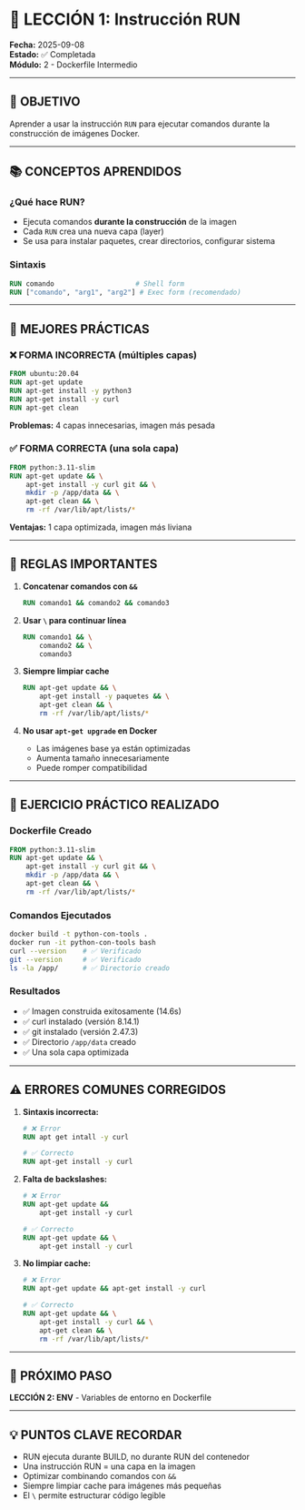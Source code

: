# 📝 LECCIÓN 1: Instrucción RUN

**Fecha:** 2025-09-08  
**Estado:** ✅ Completada  
**Módulo:** 2 - Dockerfile Intermedio

---

## **🎯 OBJETIVO**
Aprender a usar la instrucción `RUN` para ejecutar comandos durante la construcción de imágenes Docker.

---

## **📚 CONCEPTOS APRENDIDOS**

### **¿Qué hace RUN?**
- Ejecuta comandos **durante la construcción** de la imagen
- Cada `RUN` crea una nueva capa (layer)
- Se usa para instalar paquetes, crear directorios, configurar sistema

### **Sintaxis**
```dockerfile
RUN comando                    # Shell form
RUN ["comando", "arg1", "arg2"] # Exec form (recomendado)
```

---

## **🔧 MEJORES PRÁCTICAS**

### **❌ FORMA INCORRECTA (múltiples capas)**
```dockerfile
FROM ubuntu:20.04
RUN apt-get update
RUN apt-get install -y python3
RUN apt-get install -y curl
RUN apt-get clean
```
**Problemas:** 4 capas innecesarias, imagen más pesada

### **✅ FORMA CORRECTA (una sola capa)**
```dockerfile
FROM python:3.11-slim
RUN apt-get update && \
    apt-get install -y curl git && \
    mkdir -p /app/data && \
    apt-get clean && \
    rm -rf /var/lib/apt/lists/*
```
**Ventajas:** 1 capa optimizada, imagen más liviana

---

## **🔑 REGLAS IMPORTANTES**

1. **Concatenar comandos con `&&`**
   ```dockerfile
   RUN comando1 && comando2 && comando3
   ```

2. **Usar `\` para continuar línea**
   ```dockerfile
   RUN comando1 && \
       comando2 && \
       comando3
   ```

3. **Siempre limpiar cache**
   ```dockerfile
   RUN apt-get update && \
       apt-get install -y paquetes && \
       apt-get clean && \
       rm -rf /var/lib/apt/lists/*
   ```

4. **No usar `apt-get upgrade` en Docker**
   - Las imágenes base ya están optimizadas
   - Aumenta tamaño innecesariamente
   - Puede romper compatibilidad

---

## **🎯 EJERCICIO PRÁCTICO REALIZADO**

### **Dockerfile Creado**
```dockerfile
FROM python:3.11-slim
RUN apt-get update && \
    apt-get install -y curl git && \
    mkdir -p /app/data && \
    apt-get clean && \
    rm -rf /var/lib/apt/lists/*
```

### **Comandos Ejecutados**
```bash
docker build -t python-con-tools .
docker run -it python-con-tools bash
curl --version    # ✅ Verificado
git --version     # ✅ Verificado
ls -la /app/      # ✅ Directorio creado
```

### **Resultados**
- ✅ Imagen construida exitosamente (14.6s)
- ✅ curl instalado (versión 8.14.1)
- ✅ git instalado (versión 2.47.3)
- ✅ Directorio `/app/data` creado
- ✅ Una sola capa optimizada

---

## **⚠️ ERRORES COMUNES CORREGIDOS**

1. **Sintaxis incorrecta:**
   ```dockerfile
   # ❌ Error
   RUN apt get intall -y curl
   
   # ✅ Correcto
   RUN apt-get install -y curl
   ```

2. **Falta de backslashes:**
   ```dockerfile
   # ❌ Error
   RUN apt-get update &&
       apt-get install -y curl
   
   # ✅ Correcto
   RUN apt-get update && \
       apt-get install -y curl
   ```

3. **No limpiar cache:**
   ```dockerfile
   # ❌ Error
   RUN apt-get update && apt-get install -y curl
   
   # ✅ Correcto
   RUN apt-get update && \
       apt-get install -y curl && \
       apt-get clean && \
       rm -rf /var/lib/apt/lists/*
   ```

---

## **🚀 PRÓXIMO PASO**
**LECCIÓN 2: ENV** - Variables de entorno en Dockerfile

---

## **💡 PUNTOS CLAVE RECORDAR**
- RUN ejecuta durante BUILD, no durante RUN del contenedor
- Una instrucción RUN = una capa en la imagen
- Optimizar combinando comandos con `&&`
- Siempre limpiar cache para imágenes más pequeñas
- El `\` permite estructurar código legible
